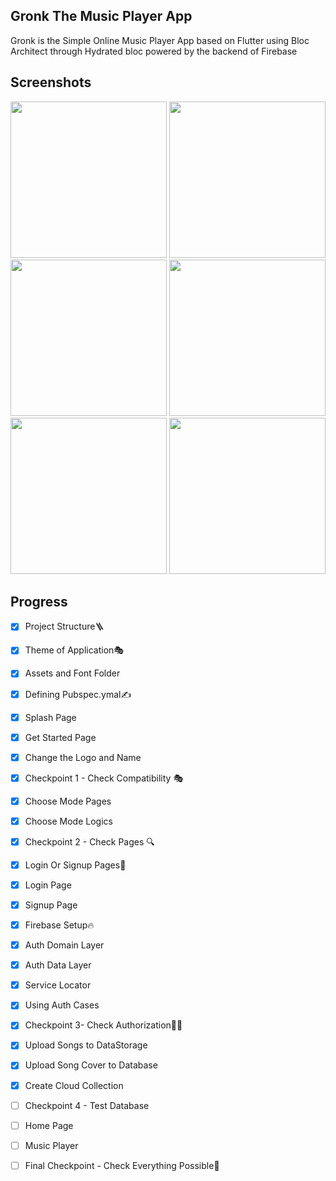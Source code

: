 ## Gronk The Music Player App

Gronk is the Simple Online Music Player App based on Flutter using Bloc Architect through Hydrated bloc powered by the backend of Firebase

## Screenshots

<p >

<img src=https://github.com/aarvexploit/Gronk-The-Music-Player/blob/development/SS/Splash.jpeg width=250px >

<img src=https://github.com/aarvexploit/Gronk-The-Music-Player/blob/development/SS/Get_started.jpeg width=250px>

<img src=https://github.com/aarvexploit/Gronk-The-Music-Player/blob/development/SS/CHMO.jpeg width=250px>

<img src=https://github.com/aarvexploit/Gronk-The-Music-Player/blob/development/SS/SIn_Sup.jpeg width=250px>

<img src=https://github.com/aarvexploit/Gronk-The-Music-Player/blob/development/SS/SUp.jpeg width=250px>

<img src=https://github.com/aarvexploit/Gronk-The-Music-Player/blob/development/SS/SIn.jpeg width=250px>

</p>

## Progress
- [x] Project Structure🪜
- [x] Theme of Application🎭
- [x] Assets and Font Folder
- [x] Defining Pubspec.ymal✍️
- [x] Splash Page
- [x] Get Started Page
- [x] Change the Logo and Name
- [x] Checkpoint 1 - Check Compatibility 🎭
- [x] Choose Mode Pages
- [x] Choose Mode Logics
- [x] Checkpoint 2 - Check Pages 🔍
- [x] Login Or Signup Pages🔐
- [x] Login Page
- [x] Signup Page
- [x] Firebase Setup🔥
- [x] Auth Domain Layer
- [x] Auth Data Layer
- [x] Service Locator
- [x] Using Auth Cases
- [x] Checkpoint 3- Check Authorization🧑‍💼
- [x] Upload Songs to DataStorage
- [x] Upload Song Cover to Database
- [x] Create Cloud Collection
- [ ] Checkpoint 4 - Test Database
- [ ] Home Page
- [ ] Music Player
- [ ] Final Checkpoint - Check Everything Possible🤴

